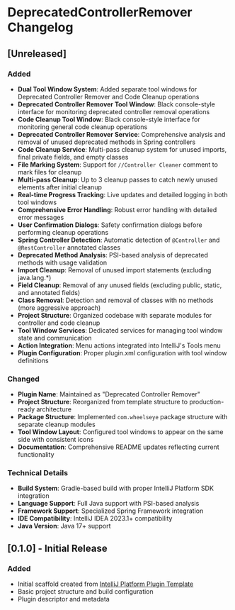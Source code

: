 <!-- Keep a Changelog guide -> https://keepachangelog.com -->

# DeprecatedControllerRemover Changelog

## [Unreleased]
### Added
- **Dual Tool Window System**: Added separate tool windows for Deprecated Controller Remover and Code Cleanup operations
- **Deprecated Controller Remover Tool Window**: Black console-style interface for monitoring deprecated controller removal operations
- **Code Cleanup Tool Window**: Black console-style interface for monitoring general code cleanup operations
- **Deprecated Controller Remover Service**: Comprehensive analysis and removal of unused deprecated methods in Spring controllers
- **Code Cleanup Service**: Multi-pass cleanup system for unused imports, final private fields, and empty classes
- **File Marking System**: Support for `//Controller Cleaner` comment to mark files for cleanup
- **Multi-pass Cleanup**: Up to 3 cleanup passes to catch newly unused elements after initial cleanup
- **Real-time Progress Tracking**: Live updates and detailed logging in both tool windows
- **Comprehensive Error Handling**: Robust error handling with detailed error messages
- **User Confirmation Dialogs**: Safety confirmation dialogs before performing cleanup operations
- **Spring Controller Detection**: Automatic detection of `@Controller` and `@RestController` annotated classes
- **Deprecated Method Analysis**: PSI-based analysis of deprecated methods with usage validation
- **Import Cleanup**: Removal of unused import statements (excluding java.lang.*)
- **Field Cleanup**: Removal of any unused fields (excluding public, static, and annotated fields)
- **Class Removal**: Detection and removal of classes with no methods (more aggressive approach)
- **Project Structure**: Organized codebase with separate modules for controller and code cleanup
- **Tool Window Services**: Dedicated services for managing tool window state and communication
- **Action Integration**: Menu actions integrated into IntelliJ's Tools menu
- **Plugin Configuration**: Proper plugin.xml configuration with tool window definitions

### Changed
- **Plugin Name**: Maintained as "Deprecated Controller Remover"
- **Project Structure**: Reorganized from template structure to production-ready architecture
- **Package Structure**: Implemented `com.wheelseye` package structure with separate cleanup modules
- **Tool Window Layout**: Configured tool windows to appear on the same side with consistent icons
- **Documentation**: Comprehensive README updates reflecting current functionality

### Technical Details
- **Build System**: Gradle-based build with proper IntelliJ Platform SDK integration
- **Language Support**: Full Java support with PSI-based analysis
- **Framework Support**: Specialized Spring Framework integration
- **IDE Compatibility**: IntelliJ IDEA 2023.1+ compatibility
- **Java Version**: Java 17+ support

## [0.1.0] - Initial Release
### Added
- Initial scaffold created from [IntelliJ Platform Plugin Template](https://github.com/JetBrains/intellij-platform-plugin-template)
- Basic project structure and build configuration
- Plugin descriptor and metadata
